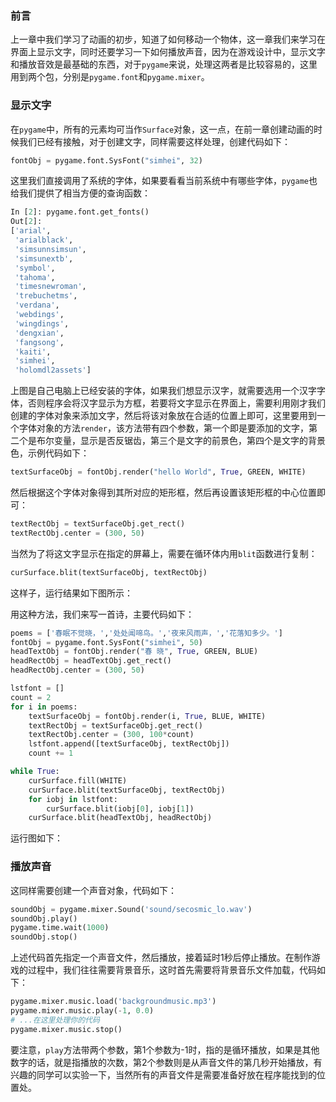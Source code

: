 ### 前言

上一章中我们学习了动画的初步，知道了如何移动一个物体，这一章我们来学习在界面上显示文字，同时还要学习一下如何播放声音，因为在游戏设计中，显示文字和播放音效是最基础的东西，对于`pygame`来说，处理这两者是比较容易的，这里用到两个包，分别是`pygame.font`和`pygame.mixer`。

### 显示文字

在`pygame`中，所有的元素均可当作`Surface`对象，这一点，在前一章创建动画的时候我们已经有接触，对于创建文字，同样需要这样处理，创建代码如下：

```python
fontObj = pygame.font.SysFont("simhei", 32)
```

这里我们直接调用了系统的字体，如果要看看当前系统中有哪些字体，`pygame`也给我们提供了相当方便的查询函数：

```python
In [2]: pygame.font.get_fonts()
Out[2]:        
['arial',      
 'arialblack', 
 'simsunnsimsun',
 'simsunextb',
 'symbol',
 'tahoma',
 'timesnewroman',
 'trebuchetms',
 'verdana',
 'webdings',
 'wingdings',
 'dengxian',
 'fangsong',
 'kaiti',
 'simhei',
 'holomdl2assets']
```

上图是自己电脑上已经安装的字体，如果我们想显示汉字，就需要选用一个汉字字体，否则程序会将汉字显示为方框，若要将文字显示在界面上，需要利用刚才我们创建的字体对象来添加文字，然后将该对象放在合适的位置上即可，这里要用到一个字体对象的方法`render`，该方法带有四个参数，第一个即是要添加的文字，第二个是布尔变量，显示是否反锯齿，第三个是文字的前景色，第四个是文字的背景色，示例代码如下：

```python
textSurfaceObj = fontObj.render("hello World", True, GREEN, WHITE)
```

然后根据这个字体对象得到其所对应的矩形框，然后再设置该矩形框的中心位置即可：

```python
textRectObj = textSurfaceObj.get_rect()
textRectObj.center = (300, 50)
```

当然为了将这文字显示在指定的屏幕上，需要在循环体内用`blit`函数进行复制：

```python
curSurface.blit(textSurfaceObj, textRectObj)
```

这样子，运行结果如下图所示：



用这种方法，我们来写一首诗，主要代码如下：

```python
poems = ['春眠不觉晓，','处处闻啼鸟。','夜来风雨声，','花落知多少。']
fontObj = pygame.font.SysFont("simhei", 50)
headTextObj = fontObj.render("春 晓", True, GREEN, BLUE)
headRectObj = headTextObj.get_rect()
headRectObj.center = (300, 50)

lstfont = []
count = 2
for i in poems:
    textSurfaceObj = fontObj.render(i, True, BLUE, WHITE)
    textRectObj = textSurfaceObj.get_rect()
    textRectObj.center = (300, 100*count)
    lstfont.append([textSurfaceObj, textRectObj])
    count += 1

while True:
    curSurface.fill(WHITE)
    curSurface.blit(textSurfaceObj, textRectObj)
    for iobj in lstfont:
        curSurface.blit(iobj[0], iobj[1])
    curSurface.blit(headTextObj, headRectObj)
```

运行图如下：



### 播放声音

这同样需要创建一个声音对象，代码如下：

```python
soundObj = pygame.mixer.Sound('sound/secosmic_lo.wav')
soundObj.play()
pygame.time.wait(1000)
soundObj.stop()
```

上述代码首先指定一个声音文件，然后播放，接着延时1秒后停止播放。在制作游戏的过程中，我们往往需要背景音乐，这时首先需要将背景音乐文件加载，代码如下：

```python
pygame.mixer.music.load('backgroundmusic.mp3')
pygame.mixer.music.play(-1, 0.0)
# ...在这里处理你的代码
pygame.mixer.music.stop()
```

要注意，`play`方法带两个参数，第1个参数为-1时，指的是循环播放，如果是其他数字的话，就是指播放的次数，第2个参数则是从声音文件的第几秒开始播放，有兴趣的同学可以实验一下，当然所有的声音文件是需要准备好放在程序能找到的位置处。



